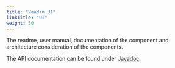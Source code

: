 ```yaml
---
title: "Vaadin UI"
linkTitle: "UI"
weight: 50
---
```


The readme, user manual, documentation of the component and architecture consideration of the components.

The API documentation can be found under [Javadoc](/docs/ui/api-ui/index.html).

